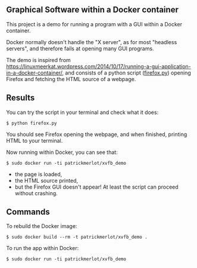 ## Graphical Software within a Docker container

This project is a demo for running a program with a GUI within a Docker container.

Docker normally doesn't handle the "X server", as for most "headless servers", and therefore fails at opening many GUI programs.

The demo is inspired from  https://linuxmeerkat.wordpress.com/2014/10/17/running-a-gui-application-in-a-docker-container/,
and consists of a python script ([firefox.py](https://github.com/Patechoc/demo-docker-GUI_with_Xvfb/blob/master/firefox.py)) opening Firefox and fetching the HTML source of a webpage.

## Results

You can try the script in your terminal and check what it does:
```shell
$ python firefox.py
```

You should see Firefox opening the webpage, and when finished, printing HTML to your terminal.

Now running within Docker, you can see that:

```shell
$ sudo docker run -ti patrickmerlot/xvfb_demo
```

- the page is loaded,
- the HTML source printed,
- but the Firefox GUI doesn't appear! At least the script can proceed without crashing.

## Commands

To rebuild the Docker image:
```shell
$ sudo docker build --rm -t patrickmerlot/xvfb_demo .
```

To run the app within Docker:
```shell
$ sudo docker run -ti patrickmerlot/xvfb_demo
```